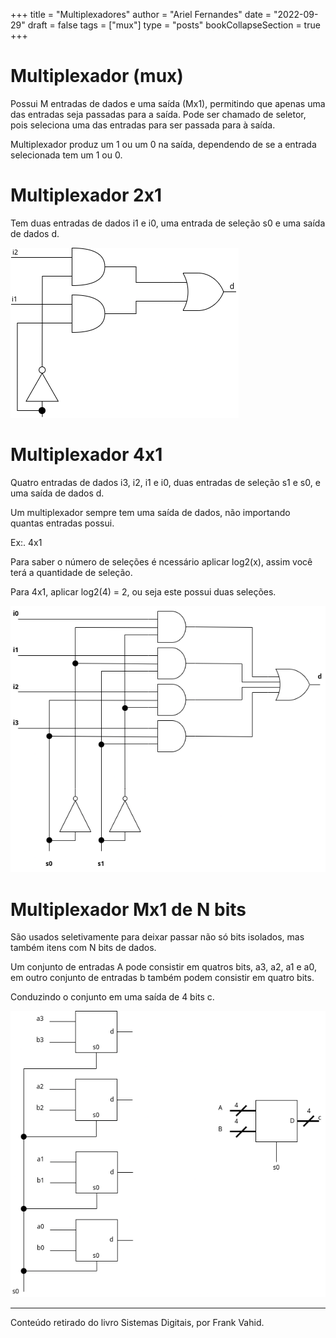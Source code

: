 +++
title = "Multiplexadores"
author = "Ariel Fernandes"
date = "2022-09-29"
draft = false
tags = ["mux"]
type = "posts"
bookCollapseSection = true
+++
# Multiplexador (mux)

Possui M entradas de dados e uma saída (Mx1), permitindo que apenas uma das entradas seja passadas para a saída.
Pode ser chamado de seletor, pois seleciona uma das entradas para ser passada para à saída.

Multiplexador produz um 1 ou um 0 na saída, dependendo de se a entrada selecionada tem um 1 ou 0.

# Multiplexador 2x1
Tem duas entradas de dados i1 e i0, uma entrada de seleção s0 e uma saída de dados d.

![](https://raw.githubusercontent.com/arielfernandes/blog/main/resources/_gen/images/mux/mux2x1.png)

# Multiplexador 4x1

Quatro entradas de dados i3, i2, i1 e i0, duas entradas de seleção s1 e s0, e uma saída de dados d.

Um multiplexador sempre tem uma saída de dados, não importando quantas entradas
possui.

Ex:. 4x1

Para saber o número de seleções é ncessário aplicar log2(x), assim você terá a quantidade de seleção.

Para 4x1, aplicar log2(4) = 2, ou seja este possui duas seleções.

![](https://raw.githubusercontent.com/arielfernandes/blog/main/resources/_gen/images/mux/mux4x1.png)


# Multiplexador Mx1 de N bits

São usados seletivamente para deixar passar não só bits isolados, mas também itens com N bits de dados.

Um conjunto de entradas A pode consistir em quatros bits, a3, a2, a1 e a0, em outro conjunto de entradas b também podem consistir em quatro bits.

Conduzindo o conjunto em uma saída de 4 bits c.


![](https://raw.githubusercontent.com/arielfernandes/blog/main/resources/_gen/images/mux/mux4bitsc.png)

---
Conteúdo retirado do livro Sistemas Digitais, por Frank Vahid.
